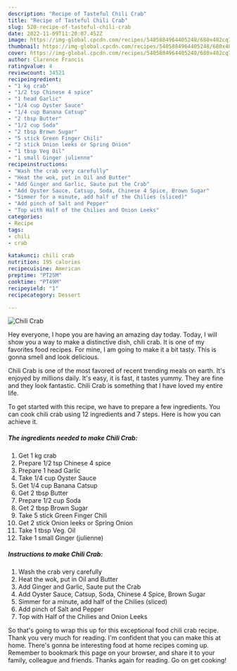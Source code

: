 ```yaml
---
description: "Recipe of Tasteful Chili Crab"
title: "Recipe of Tasteful Chili Crab"
slug: 520-recipe-of-tasteful-chili-crab
date: 2022-11-09T11:20:07.452Z
image: https://img-global.cpcdn.com/recipes/5405884964405248/680x482cq70/chili-crab-recipe-main-photo.jpg
thumbnail: https://img-global.cpcdn.com/recipes/5405884964405248/680x482cq70/chili-crab-recipe-main-photo.jpg
cover: https://img-global.cpcdn.com/recipes/5405884964405248/680x482cq70/chili-crab-recipe-main-photo.jpg
author: Clarence Francis
ratingvalue: 4
reviewcount: 34521
recipeingredient:
- "1 kg crab"
- "1/2 tsp Chinese 4 spice"
- "1 head Garlic"
- "1/4 cup Oyster Sauce"
- "1/4 cup Banana Catsup"
- "2 tbsp Butter"
- "1/2 cup Soda"
- "2 tbsp Brown Sugar"
- "5 stick Green Finger Chili"
- "2 stick Onion leeks or Spring Onion"
- "1 tbsp Veg Oil"
- "1 small Ginger julienne"
recipeinstructions:
- "Wash the crab very carefully"
- "Heat the wok, put in Oil and Butter"
- "Add Ginger and Garlic, Saute put the Crab"
- "Add Oyster Sauce, Catsup, Soda, Chinese 4 Spice, Brown Sugar"
- "Simmer for a minute, add half of the Chilies (sliced)"
- "Add pinch of Salt and Pepper"
- "Top with Half of the Chilies and Onion Leeks"
categories:
- Recipe
tags:
- chili
- crab

katakunci: chili crab 
nutrition: 195 calories
recipecuisine: American
preptime: "PT25M"
cooktime: "PT49M"
recipeyield: "1"
recipecategory: Dessert

---
```



![Chili Crab](https://img-global.cpcdn.com/recipes/5405884964405248/680x482cq70/chili-crab-recipe-main-photo.jpg)

Hey everyone, I hope you are having an amazing day today. Today, I will show you a way to make a distinctive dish, chili crab. It is one of my favorites food recipes. For mine, I am going to make it a bit tasty. This is gonna smell and look delicious.



Chili Crab is one of the most favored of recent trending meals on earth. It's enjoyed by millions daily. It's easy, it is fast, it tastes yummy. They are fine and they look fantastic. Chili Crab is something that I have loved my entire life.


To get started with this recipe, we have to prepare a few ingredients. You can cook chili crab using 12 ingredients and 7 steps. Here is how you can achieve it.

<!--inarticleads1-->

##### The ingredients needed to make Chili Crab:

1. Get 1 kg crab
1. Prepare 1/2 tsp Chinese 4 spice
1. Prepare 1 head Garlic
1. Take 1/4 cup Oyster Sauce
1. Get 1/4 cup Banana Catsup
1. Get 2 tbsp Butter
1. Prepare 1/2 cup Soda
1. Get 2 tbsp Brown Sugar
1. Take 5 stick Green Finger Chili
1. Get 2 stick Onion leeks or Spring Onion
1. Take 1 tbsp Veg. Oil
1. Take 1 small Ginger (julienne)




<!--inarticleads2-->

##### Instructions to make Chili Crab:

1. Wash the crab very carefully
1. Heat the wok, put in Oil and Butter
1. Add Ginger and Garlic, Saute put the Crab
1. Add Oyster Sauce, Catsup, Soda, Chinese 4 Spice, Brown Sugar
1. Simmer for a minute, add half of the Chilies (sliced)
1. Add pinch of Salt and Pepper
1. Top with Half of the Chilies and Onion Leeks




So that's going to wrap this up for this exceptional food chili crab recipe. Thank you very much for reading. I'm confident that you can make this at home. There's gonna be interesting food at home recipes coming up. Remember to bookmark this page on your browser, and share it to your family, colleague and friends. Thanks again for reading. Go on get cooking!
